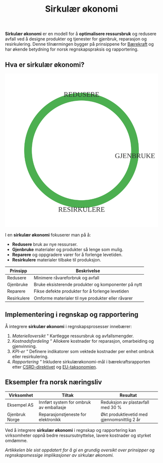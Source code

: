﻿---
title: "Sirkulær økonomi"
meta_title: "Sirkulær økonomi"
meta_description: '**Sirkulær økonomi** er en modell for å **optimalisere ressursbruk** og redusere avfall ved å designe produkter og tjenester for gjenbruk, reparasjon og res...'
slug: sirkulaer-okonomi
type: blog
layout: pages/single
---

**Sirkulær økonomi** er en modell for å **optimalisere ressursbruk** og redusere avfall ved å designe produkter og tjenester for gjenbruk, reparasjon og resirkulering. Denne tilnærmingen bygger på prinsippene for [Bærekraft](/blogs/regnskap/baerekraft "Bærekraft i Regnskap: En Komplett Guide til Bærekraft og Bærekraftsrapportering") og har økende betydning for norsk regnskapspraksis og rapportering.

## Hva er sirkulær økonomi?

![Sirkulær Økonomi Syklus](circular-economy-cycle.svg)

I en **sirkulær økonomi** fokuserer man på å:

* **Redusere** bruk av nye ressurser.
* **Gjenbruke** materialer og produkter så lenge som mulig.
* **Reparere** og oppgradere varer for å forlenge levetiden.
* **Resirkulere** materialer tilbake til produksjon.

| Prinsipp    | Beskrivelse                                          |
|-------------|------------------------------------------------------|
| Redusere    | Minimere råvareforbruk og avfall                     |
| Gjenbruke   | Bruke eksisterende produkter og komponenter på nytt   |
| Reparere    | Fikse defekte produkter for å forlenge levetiden      |
| Resirkulere | Omforme materialer til nye produkter eller råvarer    |

## Implementering i regnskap og rapportering

Å integrere **sirkulær økonomi** i regnskapsprosesser innebærer:

1. *Materielloversikt* “ Kartlegge ressursbruk og avfallsmengder.
2. *Kostnadsfordeling* “ Allokere kostnader for reparasjon, omarbeiding og gjenvinning.
3. *KPI-er* “ Definere indikatorer som vektede kostnader per enhet ombruk eller resirkulering.
4. *Rapportering* “ Inkludere sirkulærøkonomi-mål i bærekraftsrapporten etter [CSRD-direktivet](/blogs/regnskap/hva-er-csrd "Hva er CSRD? Corporate Sustainability Reporting Directive - Komplett Guide") og [EU-taksonomien](/blogs/regnskap/hva-er-eu-taksonomien "Hva er EU-taksonomien? Komplett Guide til EUs Klassifiseringssystem for Bærekraftige Aktiviteter").

## Eksempler fra norsk næringsliv

| Virksomhet     | Tiltak                                    | Resultat                                  |
|----------------|-------------------------------------------|-------------------------------------------|
| Eksempel AS    | Innført system for ombruk av emballasje   | Reduksjon av plastavfall med 30 %         |
| Gjenbruk Norge | Reparasjonstjeneste for elektronikk       | Økt produktlevetid med gjennomsnittlig 2 år |

Ved å integrere **sirkulær økonomi** i regnskap og rapportering kan virksomheter oppnå bedre ressursutnyttelse, lavere kostnader og styrket omdømme.

*Artikkelen ble sist oppdatert for å gi en grundig oversikt over prinsipper og regnskapsmessige implikasjoner av sirkulær økonomi.*









